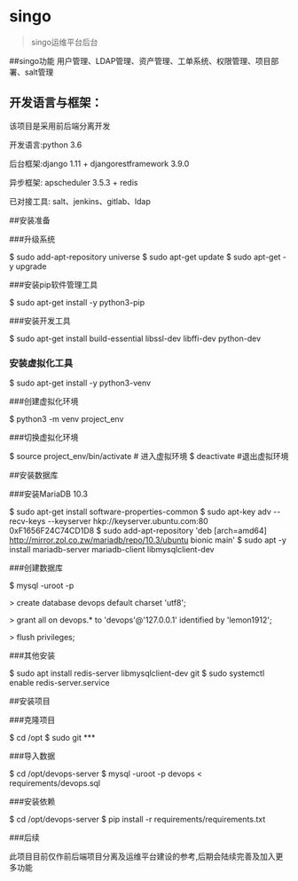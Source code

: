 # singo

> singo运维平台后台

##singo功能
用户管理、LDAP管理、资产管理、工单系统、权限管理、项目部署、salt管理

## 开发语言与框架：
该项目是采用前后端分离开发

开发语言:python 3.6

后台框架:django 1.11 + djangorestframework 3.9.0

异步框架: apscheduler 3.5.3 + redis

已对接工具: salt、jenkins、gitlab、ldap

##安装准备

###升级系统

$ sudo add-apt-repository universe
$ sudo apt-get update
$ sudo apt-get -y upgrade

###安装pip软件管理工具

$ sudo apt-get install -y python3-pip

###安装开发工具

$ sudo apt-get install build-essential libssl-dev libffi-dev python-dev

### 安装虚拟化工具

$ sudo apt-get install -y python3-venv

###创建虚拟化环境

$ python3 -m venv project_env

###切换虚拟化环境

$ source project_env/bin/activate # 进入虚拟环境
$ deactivate    #退出虚拟环境

##安装数据库

###安装MariaDB 10.3

$ sudo apt-get install software-properties-common
$ sudo apt-key adv --recv-keys --keyserver hkp://keyserver.ubuntu.com:80 0xF1656F24C74CD1D8
$ sudo add-apt-repository 'deb [arch=amd64] http://mirror.zol.co.zw/mariadb/repo/10.3/ubuntu bionic main'
$ sudo apt -y install mariadb-server mariadb-client libmysqlclient-dev

###创建数据库

$ mysql -uroot -p

\> create database devops default charset 'utf8';

\> grant all on devops.* to 'devops'@'127.0.0.1' identified by 'lemon1912';

\> flush privileges;

###其他安装

$ sudo apt install redis-server libmysqlclient-dev git
$ sudo systemctl enable redis-server.service

##安装项目

###克隆项目

$ cd /opt
$ sudo git ***

###导入数据

$ cd /opt/devops-server
$ mysql -uroot -p devops < requirements/devops.sql

###安装依赖

$ cd /opt/devops-server
$ pip install -r requirements/requirements.txt

###后续

此项目目前仅作前后端项目分离及运维平台建设的参考,后期会陆续完善及加入更多功能

